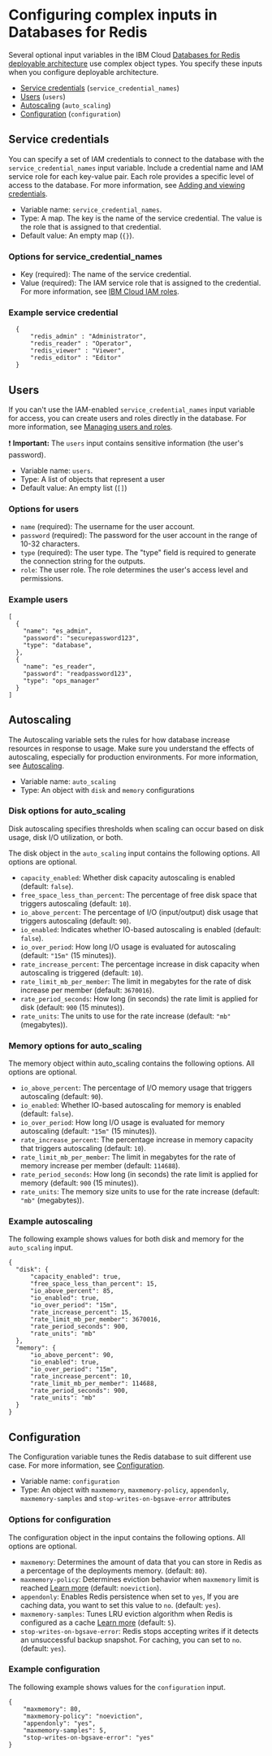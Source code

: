# Configuring complex inputs in Databases for Redis

Several optional input variables in the IBM Cloud [Databases for Redis deployable architecture](https://cloud.ibm.com/catalog#deployable_architecture) use complex object types. You specify these inputs when you configure deployable architecture.

- [Service credentials](#svc-credential-name) (`service_credential_names`)
- [Users](#users) (`users`)
- [Autoscaling](#autoscaling) (`auto_scaling`)
- [Configuration](#configuaration) (`configuration`)

## Service credentials <a name="svc-credential-name"></a>

You can specify a set of IAM credentials to connect to the database with the `service_credential_names` input variable. Include a credential name and IAM service role for each key-value pair. Each role provides a specific level of access to the database. For more information, see [Adding and viewing credentials](https://cloud.ibm.com/docs/account?topic=account-service_credentials&interface=ui).

- Variable name: `service_credential_names`.
- Type: A map. The key is the name of the service credential. The value is the role that is assigned to that credential.
- Default value: An empty map (`{}`).

### Options for service_credential_names

- Key (required): The name of the service credential.
- Value (required): The IAM service role that is assigned to the credential. For more information, see [IBM Cloud IAM roles](https://cloud.ibm.com/docs/account?topic=account-userroles).

### Example service credential

```hcl
  {
      "redis_admin" : "Administrator",
      "redis_reader" : "Operator",
      "redis_viewer" : "Viewer",
      "redis_editor" : "Editor"
  }
```


## Users <a name="users"></a>

If you can't use the IAM-enabled `service_credential_names` input variable for access, you can create users and roles directly in the database. For more information, see [Managing users and roles](https://cloud.ibm.com/docs/databases-for-redis?topic=databases-for-redis-user-management&interface=ui).

:exclamation: **Important:** The `users` input contains sensitive information (the user's password).

- Variable name: `users`.
- Type: A list of objects that represent a user
- Default value: An empty list (`[]`)

### Options for users

 - `name` (required): The username for the user account.
 - `password` (required): The password for the user account in the range of 10-32 characters.
 - `type` (required): The user type. The "type" field is required to generate the connection string for the outputs.
 - `role`: The user role. The role determines the user's access level and permissions.

### Example users


```hcl
[
  {
    "name": "es_admin",
    "password": "securepassword123",
    "type": "database",
  },
  {
    "name": "es_reader",
    "password": "readpassword123",
    "type": "ops_manager"
  }
]
```

## Autoscaling <a name="autoscaling"></a>

The Autoscaling variable sets the rules for how database increase resources in response to usage. Make sure you understand the effects of autoscaling, especially for production environments. For more information, see [Autoscaling](https://cloud.ibm.com/docs/databases-for-redis?topic=databases-for-redis-autoscaling&interface=ui#autoscaling-consider).

- Variable name: `auto_scaling`
- Type: An object with `disk` and `memory` configurations

### Disk options for auto_scaling

Disk autoscaling specifies thresholds when scaling can occur based on disk usage, disk I/O utilization, or both.

The disk object in the `auto_scaling` input contains the following options. All options are optional.

- `capacity_enabled`: Whether disk capacity autoscaling is enabled (default: `false`).
- `free_space_less_than_percent`: The percentage of free disk space that triggers autoscaling (default: `10`).
- `io_above_percent`: The percentage of I/O (input/output) disk usage that triggers autoscaling (default: `90`).
- `io_enabled`: Indicates whether IO-based autoscaling is enabled (default: `false`).
- `io_over_period`: How long I/O usage is evaluated for autoscaling (default: `"15m"` (15 minutes)).
- `rate_increase_percent`: The percentage increase in disk capacity when autoscaling is triggered (default: `10`).
- `rate_limit_mb_per_member`: The limit in megabytes for the rate of disk increase per member (default: `3670016`).
- `rate_period_seconds`: How long (in seconds) the rate limit is applied for disk (default: `900` (15 minutes)).
- `rate_units`: The units to use for the rate increase (default: `"mb"` (megabytes)).


### Memory options for auto_scaling

The memory object within auto_scaling contains the following options. All options are optional.

- `io_above_percent`: The percentage of I/O memory usage that triggers autoscaling (default: `90`).
- `io_enabled`: Whether IO-based autoscaling for memory is enabled (default: `false`).
- `io_over_period`: How long I/O usage is evaluated for memory autoscaling (default: `"15m"` (15 minutes)).
- `rate_increase_percent`: The percentage increase in memory capacity that triggers autoscaling (default: `10`).
- `rate_limit_mb_per_member`: The limit in megabytes for the rate of memory increase per member (default: `114688`).
- `rate_period_seconds`: How long (in seconds) the rate limit is applied for memory (default: `900` (15 minutes)).
- `rate_units`: The memory size units to use for the rate increase (default: `"mb"` (megabytes)).

### Example autoscaling

The following example shows values for both disk and memory for the `auto_scaling` input.

```hcl
{
  "disk": {
      "capacity_enabled": true,
      "free_space_less_than_percent": 15,
      "io_above_percent": 85,
      "io_enabled": true,
      "io_over_period": "15m",
      "rate_increase_percent": 15,
      "rate_limit_mb_per_member": 3670016,
      "rate_period_seconds": 900,
      "rate_units": "mb"
  },
  "memory": {
      "io_above_percent": 90,
      "io_enabled": true,
      "io_over_period": "15m",
      "rate_increase_percent": 10,
      "rate_limit_mb_per_member": 114688,
      "rate_period_seconds": 900,
      "rate_units": "mb"
  }
}
```

## Configuration  <a name="configuration"></a>

The Configuration variable tunes the Redis database to suit different use case. For more information, see [Configuration](https://cloud.ibm.com/docs/databases-for-redis?topic=databases-for-redis-changing-configuration&interface=cli).

- Variable name: `configuration`
- Type: An object with `maxmemory`, `maxmemory-policy`, `appendonly`, `maxmemory-samples` and `stop-writes-on-bgsave-error` attributes

### Options for configuration

The configuration object in the input contains the following options. All options are optional.

- `maxmemory`: Determines the amount of data that you can store in Redis as a percentage of the deployments memory. (default: `80`).
- `maxmemory-policy`: Determines eviction behavior when `maxmemory` limit is reached [Learn more](https://cloud.ibm.com/docs/databases-for-redis?topic=databases-for-redis-redis-cache&interface=cli#redis-cache-maxmemory-policy) (default: `noeviction`).
- `appendonly`: Enables Redis persistence when set to `yes`, If you are caching data, you want to set this value to `no`. (default: `yes`).
- `maxmemory-samples`: Tunes LRU eviction algorithm when Redis is configured as a cache [Learn more](https://cloud.ibm.com/docs/databases-for-redis?topic=databases-for-redis-redis-cache&interface=cli#redis-cache-other-settings) (default: `5`).
- `stop-writes-on-bgsave-error`: Redis stops accepting writes if it detects an unsuccessful backup snapshot. For caching, you can set to `no`. (default: `yes`).


### Example configuration

The following example shows values for the `configuration` input.

```hcl
{
    "maxmemory": 80,
    "maxmemory-policy": "noeviction",
    "appendonly": "yes",
    "maxmemory-samples": 5,
    "stop-writes-on-bgsave-error": "yes"
}
```
